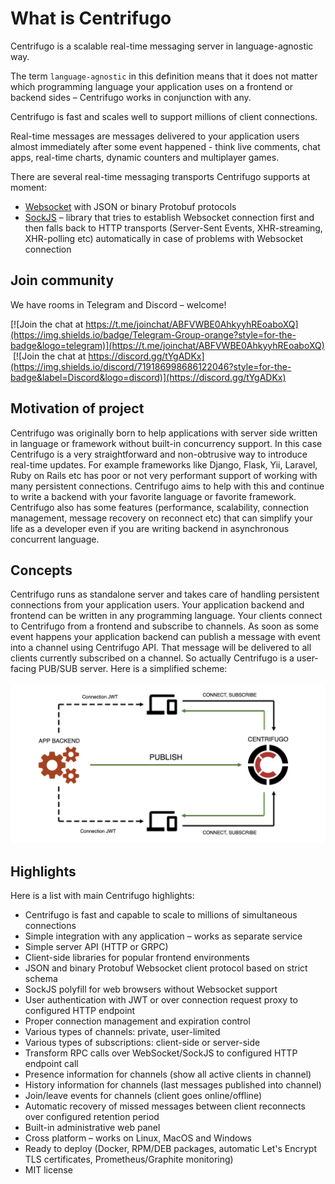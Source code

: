 # What is Centrifugo

Centrifugo is a scalable real-time messaging server in language-agnostic way.

The term `language-agnostic` in this definition means that it does not matter which programming language your application uses on a frontend or backend sides – Centrifugo works in conjunction with any. 

Centrifugo is fast and scales well to support millions of client connections.

Real-time messages are messages delivered to your application users almost immediately after some event happened - think live comments, chat apps, real-time charts, dynamic counters and multiplayer games.

There are several real-time messaging transports Centrifugo supports at moment:

* [Websocket](https://en.wikipedia.org/wiki/WebSocket) with JSON or binary Protobuf protocols
* [SockJS](https://github.com/sockjs/sockjs-client) – library that tries to establish Websocket connection first and then falls back to HTTP transports (Server-Sent Events, XHR-streaming, XHR-polling etc) automatically in case of problems with Websocket connection

## Join community

We have rooms in Telegram and Discord – welcome!

[![Join the chat at https://t.me/joinchat/ABFVWBE0AhkyyhREoaboXQ](https://img.shields.io/badge/Telegram-Group-orange?style=for-the-badge&logo=telegram)](https://t.me/joinchat/ABFVWBE0AhkyyhREoaboXQ) &nbsp;[![Join the chat at https://discord.gg/tYgADKx](https://img.shields.io/discord/719186998686122046?style=for-the-badge&label=Discord&logo=discord)](https://discord.gg/tYgADKx)

## Motivation of project

Centrifugo was originally born to help applications with server side written in language or framework without built-in concurrency support. In this case Centrifugo is a very straightforward and non-obtrusive way to introduce real-time updates. For example frameworks like Django, Flask, Yii, Laravel, Ruby on Rails etc has poor or not very performant support of working with many persistent connections. Centrifugo aims to help with this and continue to write a backend with your favorite language or favorite framework. Centrifugo also has some features (performance, scalability, connection management, message recovery on reconnect etc) that can simplify your life as a developer even if you are writing backend in asynchronous concurrent language.

## Concepts

Centrifugo runs as standalone server and takes care of handling persistent connections from your application users. Your application backend and frontend can be written in any programming language. Your clients connect to Centrifugo from a frontend and subscribe to channels. As soon as some event happens your application backend can publish a message with event into a channel using Centrifugo API. That message will be delivered to all clients currently subscribed on a channel. So actually Centrifugo is a user-facing PUB/SUB server. Here is a simplified scheme: 
<br><br>
![Centrifugo scheme](images/scheme.png)

## Highlights

Here is a list with main Centrifugo highlights:

* Centrifugo is fast and capable to scale to millions of simultaneous connections
* Simple integration with any application – works as separate service
* Simple server API (HTTP or GRPC)
* Client-side libraries for popular frontend environments
* JSON and binary Protobuf Websocket client protocol based on strict schema
* SockJS polyfill for web browsers without Websocket support
* User authentication with JWT or over connection request proxy to configured HTTP endpoint
* Proper connection management and expiration control
* Various types of channels: private, user-limited
* Various types of subscriptions: client-side or server-side
* Transform RPC calls over WebSocket/SockJS to configured HTTP endpoint call
* Presence information for channels (show all active clients in channel)
* History information for channels (last messages published into channel)
* Join/leave events for channels (client goes online/offline)
* Automatic recovery of missed messages between client reconnects over configured retention period
* Built-in administrative web panel
* Cross platform – works on Linux, MacOS and Windows
* Ready to deploy (Docker, RPM/DEB packages, automatic Let's Encrypt TLS certificates, Prometheus/Graphite monitoring)
* MIT license
